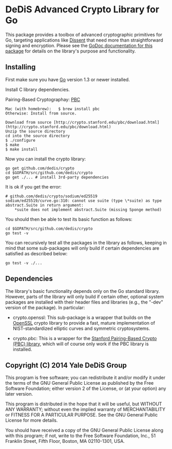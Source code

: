 DeDiS Advanced Crypto Library for Go
====================================

This package provides a toolbox of advanced cryptographic primitives for Go,
targeting applications like [Dissent](http://dedis.cs.yale.edu/dissent/)
that need more than straightforward signing and encryption.
Please see the
[GoDoc documentation for this package](http://godoc.org/github.com/DeDiS/crypto)
for details on the library's purpose and functionality.

Installing
----------

First make sure you have [Go](https://golang.org)
version 1.3 or newer installed.

Install C library dependencies.

Pairing-Based Cryptographay: [PBC](http://crypto.stanford.edu/pbc/)
    
    Mac (with homebrew):   $ brew install pbc
    Otherwise: Install from source.
        
    Download from source [http://crypto.stanford.edu/pbc/download.html](http://crypto.stanford.edu/pbc/download.html)
    Unzip the source directory
    cd into the source directory
    $ ./configure
    $ make
    $ make install

Now you can install the crypto library:

	go get github.com/dedis/crypto
    cd $GOPATH/src/github.com/dedis/crypto
    go get ./... # install 3rd-party dependencies

It is ok if you get the error:

    # github.com/dedis/crypto/sodium/ed25519
    sodium/ed25519/curve.go:310: cannot use suite (type \*suite) as type
    abstract.Suite in return argument:
        *suite does not implement abstract.Suite (missing Sponge method)

You should then be able to test its basic function as follows:

	cd $GOPATH/src/github.com/dedis/crypto
	go test -v

You can recursively test all the packages in the library as follows,
keeping in mind that some sub-packages will only build
if certain dependencies are satisfied as described below:

	go test -v ./...

Dependencies
------------

The library's basic functionality depends only on the Go standard library.
However, parts of the library will only build if certain other,
optional system packages are installed with their header files and libraries
(e.g., the "-dev" version of the package).
In particular:

- crypto.openssl: This sub-package is a wrapper that builds on
the [OpenSSL](https://www.openssl.org/) crypto library
to provide a fast, mature implementation
of NIST-standardized elliptic curves and symmetric cryptosystems.

- crypto.pbc: This is a wrapper for the
[Stanford Pairing-Based Crypto (PBC) library](http://crypto.stanford.edu/pbc/),
which will of course only work if the PBC library is installed.

Copyright (C) 2014 Yale DeDiS Group
-----------------------------------

This program is free software; you can redistribute it and/or modify it under
the terms of the GNU General Public License as published by the Free Software
Foundation; either version 2 of the License, or (at your option) any later
version.

This program is distributed in the hope that it will be useful, but WITHOUT ANY
WARRANTY; without even the implied warranty of MERCHANTABILITY or FITNESS FOR A
PARTICULAR PURPOSE.  See the GNU General Public License for more details.

You should have received a copy of the GNU General Public License along with
this program; if not, write to the Free Software Foundation, Inc., 51 Franklin
Street, Fifth Floor, Boston, MA  02110-1301, USA.
